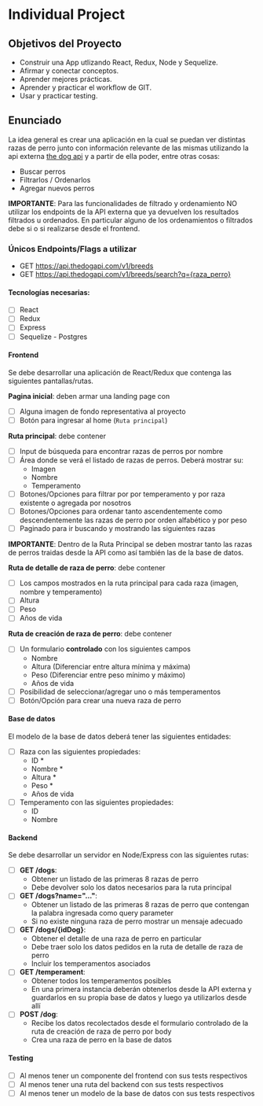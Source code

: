 # Individual Project

## Objetivos del Proyecto

- Construir una App utlizando React, Redux, Node y Sequelize.
- Afirmar y conectar conceptos.
- Aprender mejores prácticas.
- Aprender y practicar el workflow de GIT.
- Usar y practicar testing.

## Enunciado

La idea general es crear una aplicación en la cual se puedan ver distintas razas de perro junto con información relevante de las mismas utilizando la api externa [the dog api](https://thedogapi.com/) y a partir de ella poder, entre otras cosas:

- Buscar perros
- Filtrarlos / Ordenarlos
- Agregar nuevos perros

**IMPORTANTE**: Para las funcionalidades de filtrado y ordenamiento NO utilizar los endpoints de la API externa que ya devuelven los resultados filtrados u ordenados. En particular alguno de los ordenamientos o filtrados debe si o si realizarse desde el frontend.

### Únicos Endpoints/Flags a utilizar

- GET https://api.thedogapi.com/v1/breeds
- GET https://api.thedogapi.com/v1/breeds/search?q={raza_perro}

#### Tecnologías necesarias:

- [ ] React
- [ ] Redux
- [ ] Express
- [ ] Sequelize - Postgres

#### Frontend

Se debe desarrollar una aplicación de React/Redux que contenga las siguientes pantallas/rutas.

**Pagina inicial**: deben armar una landing page con

- [ ] Alguna imagen de fondo representativa al proyecto
- [ ] Botón para ingresar al home (`Ruta principal`)

**Ruta principal**: debe contener

- [ ] Input de búsqueda para encontrar razas de perros por nombre
- [ ] Área donde se verá el listado de razas de perros. Deberá mostrar su:
  - Imagen
  - Nombre
  - Temperamento
- [ ] Botones/Opciones para filtrar por por temperamento y por raza existente o agregada por nosotros
- [ ] Botones/Opciones para ordenar tanto ascendentemente como descendentemente las razas de perro por orden alfabético y por peso
- [ ] Paginado para ir buscando y mostrando las siguientes razas

**IMPORTANTE**: Dentro de la Ruta Principal se deben mostrar tanto las razas de perros traidas desde la API como así también las de la base de datos.

**Ruta de detalle de raza de perro**: debe contener

- [ ] Los campos mostrados en la ruta principal para cada raza (imagen, nombre y temperamento)
- [ ] Altura
- [ ] Peso
- [ ] Años de vida

**Ruta de creación de raza de perro**: debe contener

- [ ] Un formulario **controlado** con los siguientes campos
  - Nombre
  - Altura (Diferenciar entre altura mínima y máxima)
  - Peso (Diferenciar entre peso mínimo y máximo)
  - Años de vida
- [ ] Posibilidad de seleccionar/agregar uno o más temperamentos
- [ ] Botón/Opción para crear una nueva raza de perro

#### Base de datos

El modelo de la base de datos deberá tener las siguientes entidades:

- [ ] Raza con las siguientes propiedades:
  - ID \*
  - Nombre \*
  - Altura \*
  - Peso \*
  - Años de vida
- [ ] Temperamento con las siguientes propiedades:
  - ID
  - Nombre

#### Backend

Se debe desarrollar un servidor en Node/Express con las siguientes rutas:

- [ ] **GET /dogs**:
  - Obtener un listado de las primeras 8 razas de perro
  - Debe devolver solo los datos necesarios para la ruta principal
- [ ] **GET /dogs?name="..."**:
  - Obtener un listado de las primeras 8 razas de perro que contengan la palabra ingresada como query parameter
  - Si no existe ninguna raza de perro mostrar un mensaje adecuado
- [ ] **GET /dogs/{idDog}**:
  - Obtener el detalle de una raza de perro en particular
  - Debe traer solo los datos pedidos en la ruta de detalle de raza de perro
  - Incluir los temperamentos asociados
- [ ] **GET /temperament**:
  - Obtener todos los temperamentos posibles
  - En una primera instancia deberán obtenerlos desde la API externa y guardarlos en su propia base de datos y luego ya utilizarlos desde allí
- [ ] **POST /dog**:
  - Recibe los datos recolectados desde el formulario controlado de la ruta de creación de raza de perro por body
  - Crea una raza de perro en la base de datos

#### Testing

- [ ] Al menos tener un componente del frontend con sus tests respectivos
- [ ] Al menos tener una ruta del backend con sus tests respectivos
- [ ] Al menos tener un modelo de la base de datos con sus tests respectivos
